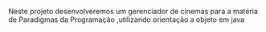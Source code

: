 Neste projeto desenvolveremos um gerenciador de cinemas para a matéria de Paradigmas da Programação ,utilizando orientação a objeto em java